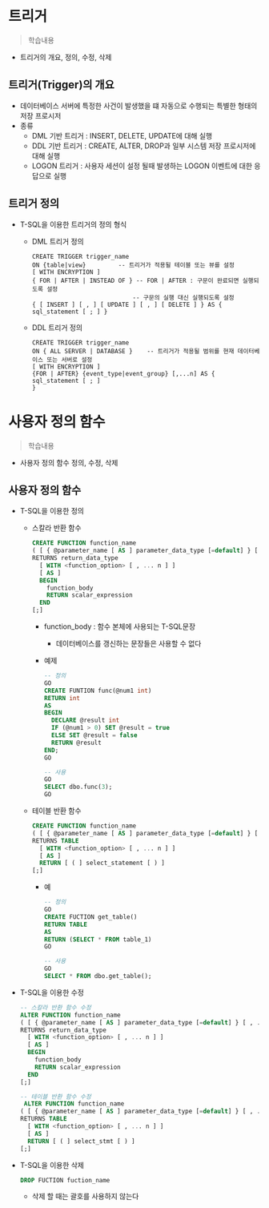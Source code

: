# 트리거
> 학습내용
- 트리거의 개요, 정의, 수정, 삭제

## 트리거(Trigger)의 개요
- 데이터베이스 서버에 특정한 사건이 발생했을 떄 자동으로 수행되는 특별한 형태의 저장 프로시저
- 종류
  - DML 기반 트리거 : INSERT, DELETE, UPDATE에 대해 실행
  - DDL 기반 트리거 : CREATE, ALTER, DROP과 일부 시스템 저장 프로시저에 대해 실행
  - LOGON 트리거 : 사용자 세션이 설정 될때 발생하는 LOGON 이벤트에 대한 응답으로 실행
  
## 트리거 정의
- T-SQL을 이용한 트리거의 정의 형식
  - DML 트리거 정의
    ```tsql
    CREATE TRIGGER trigger_name
    ON {table|view}         -- 트리거가 적용될 테이블 또는 뷰를 설정
    [ WITH ENCRYPTION ]
    { FOR | AFTER | INSTEAD OF } -- FOR | AFTER : 구문이 완료되면 실행되도록 설정
                                -- 구문의 실행 대신 실행되도록 설정
    { [ INSERT ] [ , ] [ UPDATE ] [ , ] [ DELETE ] } AS {
    sql_statement [ ; ] }
    ```
    
  - DDL 트리거 정의
    ```tsql
    CREATE TRIGGER trigger_name
    ON { ALL SERVER | DATABASE }    -- 트리거가 적용될 범위를 현재 데이터베이스 또는 서버로 설정
    [ WITH ENCRYPTION ]
    {FOR | AFTER} {event_type|event_group} [,...n] AS {
    sql_statement [ ; ]
    }
    ```

# 사용자 정의 함수
> 학습내용
- 사용자 정의 함수 정의, 수정, 삭제

## 사용자 정의 함수
- T-SQL을 이용한 정의
  - 스칼라 반환 함수
    ```sql
    CREATE FUNCTION function_name
    ( [ { @parameter_name [ AS ] parameter_data_type [=default] } [ , ...n ] ] ) 
    RETURNS return_data_type
      [ WITH <function_option> [ , ... n ] ] 
      [ AS ]
      BEGIN
        function_body
        RETURN scalar_expression 
      END
    [;]
    ```
    - function_body : 함수 본체에 사용되는 T-SQL문장
      - 데이터베이스를 갱신하는 문장들은 사용할 수 없다
    
    - 예제
      ```sql
      -- 정의 
      GO
      CREATE FUNTION func(@num1 int) 
      RETURN int
      AS
      BEGIN
        DECLARE @result int
        IF (@num1 > 0) SET @result = true
        ELSE SET @result = false
        RETURN @result
      END;
      GO
      
      -- 사용
      GO
      SELECT dbo.func(3);
      GO
      ```

  - 테이블 반환 함수
    ```sql
    CREATE FUNCTION function_name
    ( [ { @parameter_name [ AS ] parameter_data_type [=default] } [ , ...n ] ] ) 
    RETURNS TABLE
      [ WITH <function_option> [ , ... n ] ]    
      [ AS ]
      RETURN [ ( ] select_statement [ ) ]
    [;]
    ```
    - 예
      ```sql
      -- 정의
      GO
      CREATE FUCTION get_table()
      RETURN TABLE
      AS
      RETURN (SELECT * FROM table_1)
      GO

      -- 사용
      GO
      SELECT * FROM dbo.get_table();
      ```
    
- T-SQL을 이용한 수정
  ```sql
  -- 스칼라 반환 함수 수정
  ALTER FUNCTION function_name
  ( [ { @parameter_name [ AS ] parameter_data_type [=default] } [ , ...n ] ] ) 
  RETURNS return_data_type
    [ WITH <function_option> [ , ... n ] ] 
    [ AS ]
    BEGIN
      function_body
      RETURN scalar_expression 
    END
  [;]

  -- 테이블 반환 함수 수정
   ALTER FUNCTION function_name
  ( [ { @parameter_name [ AS ] parameter_data_type [=default] } [ , ...n ] ] ) 
  RETURNS TABLE
    [ WITH <function_option> [ , ... n ] ] 
    [ AS ]
    RETURN [ ( ] select_stmt [ ) ]
  [;]
  ```

- T-SQL을 이용한 삭제
  ```sql
  DROP FUCTION fuction_name
  ```
  - 삭제 할 때는 괄호를 사용하지 않는다
